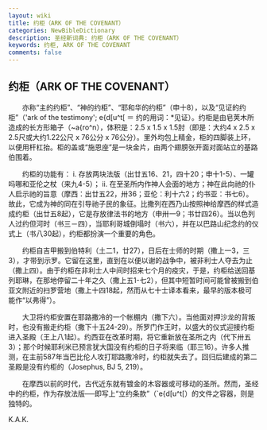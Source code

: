 ```yaml
---
layout: wiki
title: 约柜（ARK OF THE COVENANT）
categories: NewBibleDictionary
description: 圣经新词典: 约柜（ARK OF THE COVENANT）
keywords: 约柜, ARK OF THE COVENANT
comments: false
---
```


## 约柜（ARK OF THE COVENANT）

　　亦称“主的约柜”、“神的约柜”、“耶和华的约柜”（申十8），以及“见证的约柜”（'ark of the testimony'; e{d[u^t[ ＝ 约的用词：*见证）。约柜是由皂荚木所造成的长方形箱子（~a{ro^n），体积是：2.5 x 1.5 x 1.5肘（即是：大约4 x 2.5 x 2.5尺或大约1.22公尺 x 76公分 x 76公分）。里外均包上精金，柜的四脚装上环，以便用杆杠抬。柜的盖或“施恩座”是一块金片，由两个翅膀张开面对面站立的基路伯围着。

　　约柜的功能有： i. 存放两块法版（出廿五16、21，四十20；申十1-5）、一罐吗哪和亚伦之杖（来九4-5）； ii. 在至圣所内作神人会面的地方；神在此向祂的仆人启示祂的旨意（摩西：出廿五22，卅36；亚伦：利十六2；约书亚：书七6）。故此，它成为神的同在引导祂子民的象征。比撒列在西乃山按照神给摩西的样式造成约柜（出廿五8起），它是存放律法书的地方（申卅一9；书廿四26）。当以色列人过约但河时（书三－四），当耶利哥城倒塌时（书六），并在以巴路山纪念约的仪式上（书八30起），约柜都扮演一个重要的角色。

　　约柜自吉甲搬到伯特利（土二1，廿27），日后在士师的时期（撒上一3，三3），才带到示罗。它留在这里，直到在以便以谢的战争中，被非利士人夺去为止（撒上四）。由于约柜在非利士人中间时招来七个月的疫灾，于是，约柜给送回基列耶琳，在那地停留二十年之久（撒上五1-七2），但其中短暂时间可能曾被搬到伯亚文附近的扫罗营地（撒上十四18起，然而从七十士译本看来，最早的版本极可能作“以弗得”）。

　　大卫将约柜安置在耶路撒冷的一个帐棚内（撒下六）。当他面对押沙龙的背叛时，也没有搬走约柜（撒下十五24-29）。所罗门作王时，以盛大的仪式迎接约柜进入圣殿（王上八1起）。约西亚在改革时期，将它重新放在圣所之内（代下卅五3）；那个时候耶利米已预言犹大国没有约柜的日子将来临（耶三16）。许多人推测，在主前587年当巴比伦人攻打耶路撒冷时，约柜就失去了。回归后建成的第二圣殿是没有约柜的（Josephus, BJ 5, 219）。

　　在摩西以前的时代，古代近东就有镀金的木容器或可移动的圣所。然而，圣经中的约柜，作为存放法版──即写上“立约条款”（`e{d[u^t[）的文件之容器，则是独特的。

K.A.K.






